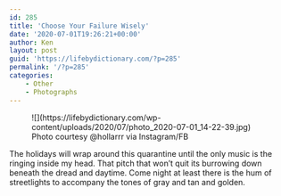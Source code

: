 ```yaml
---
id: 285
title: 'Choose Your Failure Wisely'
date: '2020-07-01T19:26:21+00:00'
author: Ken
layout: post
guid: 'https://lifebydictionary.com/?p=285'
permalink: '/?p=285'
categories:
    - Other
    - Photographs
---
```


<figure class="wp-block-image size-large">![](https://lifebydictionary.com/wp-content/uploads/2020/07/photo_2020-07-01_14-22-39.jpg)<figcaption>Photo courtesy @hollarrr via Instagram/FB</figcaption></figure>The holidays will wrap around this quarantine until the only music is the ringing inside my head. That pitch that won’t quit its burrowing down beneath the dread and daytime. Come night at least there is the hum of streetlights to accompany the tones of gray and tan and golden.